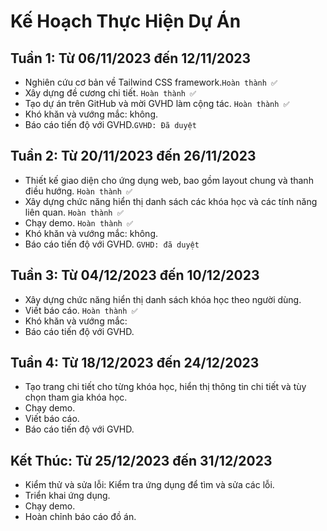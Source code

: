 # Kế Hoạch Thực Hiện Dự Án

## Tuần 1: Từ 06/11/2023 đến 12/11/2023

- Nghiên cứu cơ bản về Tailwind CSS framework.`Hoàn thành ✅`
- Xây dựng đề cương chi tiết. `Hoàn thành ✅`
- Tạo dự án trên GitHub và mời GVHD làm cộng tác. `Hoàn thành ✅`
- Khó khăn và vướng mắc: không.
- Báo cáo tiến độ với GVHD.`GVHD: Đã duyệt`

## Tuần 2: Từ 20/11/2023 đến 26/11/2023

- Thiết kế giao diện cho ứng dụng web, bao gồm layout chung và thanh điều hướng. `Hoàn thành ✅`
- Xây dựng chức năng hiển thị danh sách các khóa học và các tính năng liên quan. `Hoàn thành ✅`
- Chạy demo. `Hoàn thành ✅`
- Khó khăn và vướng mắc: không.
- Báo cáo tiến độ với GVHD. `GVHD: đã duyệt`

## Tuần 3: Từ 04/12/2023 đến 10/12/2023

- Xây dựng chức năng hiển thị danh sách khóa học theo người dùng.
- Viết báo cáo. `Hoàn thành ✅`
- Khó khăn và vướng mắc:
- Báo cáo tiến độ với GVHD.

## Tuần 4: Từ 18/12/2023 đến 24/12/2023

- Tạo trang chi tiết cho từng khóa học, hiển thị thông tin chi tiết và tùy chọn tham gia khóa học.
- Chạy demo.
- Viết báo cáo.
- Báo cáo tiến độ với GVHD.

## Kết Thúc: Từ 25/12/2023 đến 31/12/2023

- Kiểm thử và sửa lỗi: Kiểm tra ứng dụng để tìm và sửa các lỗi.
- Triển khai ứng dụng.
- Chạy demo.
- Hoàn chỉnh báo cáo đồ án.
